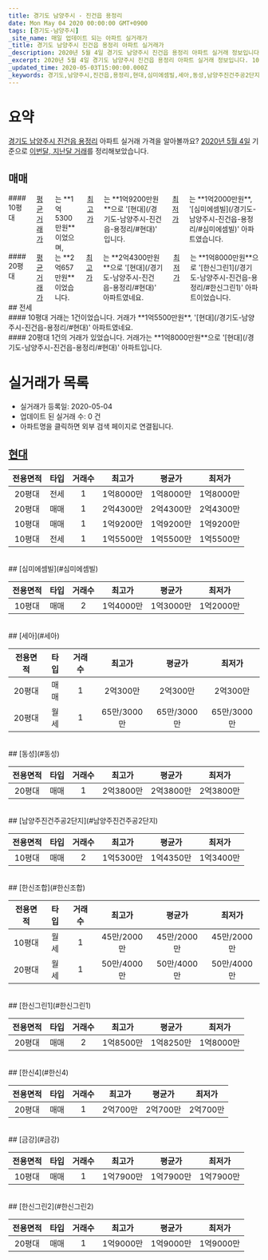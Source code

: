 ```yaml
---
title: 경기도 남양주시 - 진건읍 용정리
date: Mon May 04 2020 00:00:00 GMT+0900
tags: [경기도-남양주시]
_site_name: 매일 업데이트 되는 아파트 실거래가
_title: 경기도 남양주시 진건읍 용정리 아파트 실거래가
_description: 2020년 5월 4일 경기도 남양주시 진건읍 용정리 아파트 실거래 정보입니다. 10건 아파트 정보가 있습니다.
_excerpt: 2020년 5월 4일 경기도 남양주시 진건읍 용정리 아파트 실거래 정보입니다. 10건 아파트 정보가 있습니다.
_updated_time: 2020-05-03T15:00:00.000Z
_keywords: 경기도,남양주시,진건읍,용정리,현대,심미에셈빌,세아,동성,남양주진건주공2단지,한신조합,한신그린1,한신4,금강,한신그린2
---
```





# 요약
<ins>경기도 남양주시 진건읍 용정리</ins> 아파트 실거래 가격을 알아볼까요? <ins>2020년 5월 4일</ins> 기준으로 <ins>이번달, 지난달 거래</ins>를 정리해보았습니다.

## 매매
<div class="container">
<div class="six columns" markdown="1">
#### 10평대
<ins>평균 거래가</ins>는 **1억5300만원**이었으며, <ins>최고가</ins>는 **1억9200만원**으로 '[현대](/경기도-남양주시-진건읍-용정리/#현대)' 입니다. <ins>최저가</ins>는 **1억2000만원**, '[심미에셈빌](/경기도-남양주시-진건읍-용정리/#심미에셈빌)' 아파트였습니다.
</div>
<div class="six columns" markdown="1">
#### 20평대
<ins>평균 거래가</ins>는 **2억657만원**이었습니다. <ins>최고가</ins>는 **2억4300만원**으로 '[현대](/경기도-남양주시-진건읍-용정리/#현대)' 아파트였네요. <ins>최저가</ins>는 **1억8000만원**으로 '[한신그린1](/경기도-남양주시-진건읍-용정리/#한신그린1)' 아파트이었습니다.
</div>
</div>
## 전세
<div class="container">
<div class="six columns" markdown="1">
#### 10평대
거래는 1건이었습니다. 거래가 **1억5500만원**, '[현대](/경기도-남양주시-진건읍-용정리/#현대)' 아파트였네요.
</div>
<div class="six columns" markdown="1">
#### 20평대
1건의 거래가 있었습니다. 거래가는 **1억8000만원**으로 '[현대](/경기도-남양주시-진건읍-용정리/#현대)' 아파트입니다.
</div>
</div>



# 실거래가 목록
- 실거래가 등록일: 2020-05-04
- 업데이트 된 실거래 수: 0 건
- 아파트명을 클릭하면 외부 검색 페이지로 연결됩니다.

## [현대](#현대)

|전용면적|타입|거래수|최고가|평균가|최저가|
|:---:|:---:|:---:|:---:|:---:|:---:|
|20평대|<span class="deal-type-2">전세</span>|1|1억8000만|1억8000만|1억8000만|
|20평대|<span class="deal-type-1">매매</span>|1|2억4300만|2억4300만|2억4300만|
|10평대|<span class="deal-type-1">매매</span>|1|1억9200만|1억9200만|1억9200만|
|10평대|<span class="deal-type-2">전세</span>|1|1억5500만|1억5500만|1억5500만|

<br/>
## [심미에셈빌](#심미에셈빌)

|전용면적|타입|거래수|최고가|평균가|최저가|
|:---:|:---:|:---:|:---:|:---:|:---:|
|10평대|<span class="deal-type-1">매매</span>|2|1억4000만|1억3000만|1억2000만|

<br/>
## [세아](#세아)

|전용면적|타입|거래수|최고가|평균가|최저가|
|:---:|:---:|:---:|:---:|:---:|:---:|
|20평대|<span class="deal-type-1">매매</span>|1|2억300만|2억300만|2억300만|
|20평대|<span class="deal-type-3">월세</span>|1|65만/3000만|65만/3000만|65만/3000만|

<br/>
## [동성](#동성)

|전용면적|타입|거래수|최고가|평균가|최저가|
|:---:|:---:|:---:|:---:|:---:|:---:|
|20평대|<span class="deal-type-1">매매</span>|1|2억3800만|2억3800만|2억3800만|

<br/>
## [남양주진건주공2단지](#남양주진건주공2단지)

|전용면적|타입|거래수|최고가|평균가|최저가|
|:---:|:---:|:---:|:---:|:---:|:---:|
|10평대|<span class="deal-type-1">매매</span>|2|1억5300만|1억4350만|1억3400만|

<br/>
## [한신조합](#한신조합)

|전용면적|타입|거래수|최고가|평균가|최저가|
|:---:|:---:|:---:|:---:|:---:|:---:|
|10평대|<span class="deal-type-3">월세</span>|1|45만/2000만|45만/2000만|45만/2000만|
|20평대|<span class="deal-type-3">월세</span>|1|50만/4000만|50만/4000만|50만/4000만|

<br/>
## [한신그린1](#한신그린1)

|전용면적|타입|거래수|최고가|평균가|최저가|
|:---:|:---:|:---:|:---:|:---:|:---:|
|20평대|<span class="deal-type-1">매매</span>|2|1억8500만|1억8250만|1억8000만|

<br/>
## [한신4](#한신4)

|전용면적|타입|거래수|최고가|평균가|최저가|
|:---:|:---:|:---:|:---:|:---:|:---:|
|20평대|<span class="deal-type-1">매매</span>|1|2억700만|2억700만|2억700만|

<br/>
## [금강](#금강)

|전용면적|타입|거래수|최고가|평균가|최저가|
|:---:|:---:|:---:|:---:|:---:|:---:|
|10평대|<span class="deal-type-1">매매</span>|1|1억7900만|1억7900만|1억7900만|

<br/>
## [한신그린2](#한신그린2)

|전용면적|타입|거래수|최고가|평균가|최저가|
|:---:|:---:|:---:|:---:|:---:|:---:|
|20평대|<span class="deal-type-1">매매</span>|1|1억9000만|1억9000만|1억9000만|

<br/>



